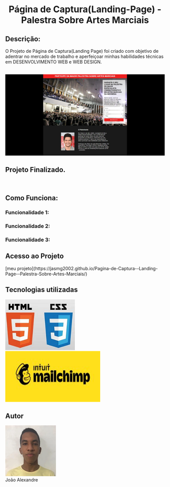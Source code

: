 <h1 align="center">  Página de Captura(Landing-Page) - Palestra Sobre Artes Marciais </h1>

<h2>Descrição:</h2>
<p>O Projeto de Página de Captura(Landing Page) foi criado com objetivo de adentrar no mercado de trabalho e aperfeiçoar minhas habilidades técnicas em DESENVOLVIMENTO WEB e WEB DESIGN.</p><br>

<img src="https://github.com/Jasmg2002/Pagina-de-Captura--Landing-Page--Palestra-Sobre-Artes-Marciais/blob/main/image/photoPage.JPG">

<h2 color=green >Projeto Finalizado.</h2><br>

<h2>Como Funciona:</h2>
  <h3> Funcionalidade 1:</h3>
    <p></p>
  <h3> Funcionalidade 2:</h3>
    <p></p>
  <h3> Funcionalidade 3:</h3>
    <p></p>

<h2>Acesso ao Projeto</h2>
  [meu projeto](https://jasmg2002.github.io/Pagina-de-Captura--Landing-Page--Palestra-Sobre-Artes-Marciais/)
<h2>Tecnologias utilizadas</h2>
<img width=220px height=160px src="./image/html_css.jpg"> <img width=300px height=160px src="./image/mailchimp.jpg">

<h2>Autor</h2>
<div>
  <img width=160px height=160px src="./image/minha_foto.jpg" vaue=>
  <br>
  <span>João Alexandre</span>
</di>
  
